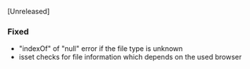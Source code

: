 [Unreleased]
### Fixed
- "indexOf" of "null" error if the file type is unknown
- isset checks for file information which depends on the used browser
